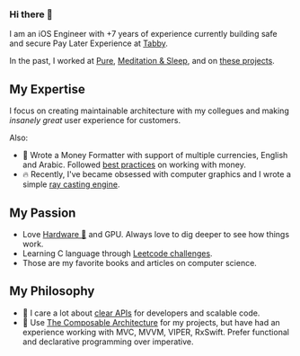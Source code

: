 ### Hi there 👋

I am an iOS Engineer with +7 years of experience currently building safe and secure Pay Later Experience at [Tabby](https://tabby.ai/).

In the past, I worked at [Pure](https://pure.app), [Meditation & Sleep](https://momeditation.app), and on [these projects](https://pyshnovt.github.io/assets/CV-Tim-Pyshnov.pdf).

## My Expertise

I focus on creating maintainable architecture with my collegues and making *insanely great* user experience for customers.

Also:
- 💸 Wrote a Money Formatter with support of multiple currencies, English and Arabic. Followed [best practices](https://flight.school/books/numbers/) on working with money.
- 🔥 Recently, I've became obsessed with computer graphics and I wrote a simple [ray casting engine]().

## My Passion

- Love [Hardware 📖](https://www.amazon.com/Code-Language-Computer-Hardware-Software/dp/0735611319) and GPU. Always love to dig deeper to see how things work.
- Learning C language through [Leetcode challenges](https://leetcode.com/PyshnovT/).
- Those are my favorite books and articles on computer science.

## My Philosophy

- 🤌 I care a lot about [clear APIs](https://www.swiftbysundell.com/articles/designing-swift-apis/) for developers and scalable code.
- 🏡 Use [The Composable Architecture](https://github.com/pointfreeco/swift-composable-architecture) for my projects, but have had an experience working with MVC, MVVM, VIPER, RxSwift. Prefer functional and declarative programming over imperative.
